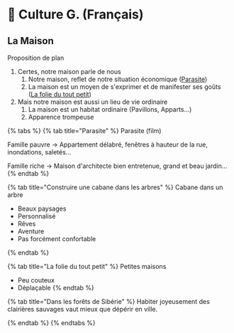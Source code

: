 # 📖 Culture G. (Français)

## La Maison

Proposition de plan

1. Certes, notre maison parle de nous
   1. Notre maison, reflet de notre situation économique ([Parasite](culture-g.-francais.md#parasite))
   2. La maison est un moyen de s'exprimer et de manifester ses goûts ([La folie du tout petit](culture-g.-francais.md#la-folie-du-tout-petit))
2. Mais notre maison est aussi un lieu de vie ordinaire
   1. La maison est un habitat ordinaire (Pavillons, Apparts...)
   2. Apparence trompeuse

{% tabs %}
{% tab title="Parasite" %}
Parasite (film)

Famille pauvre -> Appartement délabré, fenêtres à hauteur de la rue, inondations, saletés...

Famille riche -> Maison d'architecte bien entretenue, grand et beau jardin...
{% endtab %}

{% tab title="Construire une cabane dans les arbres" %}
Cabane dans un arbre

* Beaux paysages
* Personnalisé
* Rêves
* Aventure
* Pas forcément confortable


{% endtab %}

{% tab title="La folie du tout petit" %}
Petites maisons

* Peu couteux
* Déplaçable
{% endtab %}

{% tab title="Dans les forêts de Sibérie" %}
Habiter joyeusement des clairières sauvages vaut mieux que dépérir en ville.


{% endtab %}
{% endtabs %}

